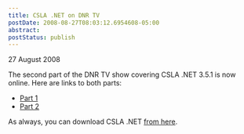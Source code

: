 ```yaml
---
title: CSLA .NET on DNR TV
postDate: 2008-08-27T08:03:12.6954608-05:00
abstract: 
postStatus: publish
---
```

27 August 2008

The second part of the DNR TV show covering CSLA .NET 3.5.1 is now online. Here are links to both parts:

- [Part 1](http://www.dnrtv.com/default.aspx?showNum=116)
- [Part 2](http://www.dnrtv.com/default.aspx?showNum=120)


As always, you can download CSLA .NET [from here](http://www.lhotka.net/cslanet/download.aspx).
